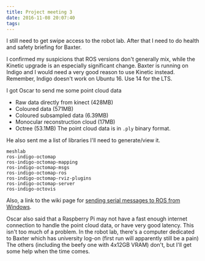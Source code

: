 ```yaml
---
title: Project meeting 3
date: 2016-11-08 20:07:40
tags:
---
```

I still need to get swipe access to the robot lab.
After that I need to do health and safety briefing for Baxter.

I confirmed my suspicions that ROS versions don't generally mix, while the Kinetic upgrade is an especially significant change.
Baxter is running on Indigo and I would need a very good reason to use Kinetic instead.
Remember, Indigo doesn't work on Ubuntu 16. Use 14 for the LTS.

I got Oscar to send me some point cloud data
- Raw data directly from kinect (428MB)
- Coloured data (571MB)
- Coloured subsampled data (6.39MB)
- Monocular reconstruction cloud (17MB)
- Octree (53.1MB)
The point cloud data is in `.ply` binary format.

He also sent me a list of libraries I'll need to generate/view it.
```
meshlab
ros-indigo-octomap
ros-indigo-octomap-mapping
ros-indigo-octomap-msgs
ros-indigo-octomap-ros
ros-indigo-octomap-rviz-plugins 
ros-indigo-octomap-server
ros-indigo-octovis
```
Also, a link to the wiki page for [sending serial messages to ROS from Windows](http://wiki.ros.org/rosserial_windows/Tutorials/Hello%20World).

Oscar also said that a Raspberry Pi may not have a fast enough internet connection to handle the point cloud data, or have very good latency.
This isn't too much of a problem. In the robot lab, there's a computer dedicated to Baxter which has university log-on (first run will apparently still be a pain)
The others (including the beefy one with 4x12GB VRAM) don't, but I'll get some help when the time comes.
